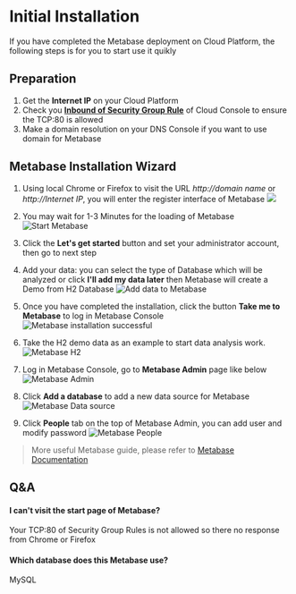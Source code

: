 # Initial Installation

If you have completed the Metabase deployment on Cloud Platform, the following steps is for you to start use it quikly

## Preparation

1. Get the **Internet IP** on your Cloud Platform
2. Check you **[Inbound of Security Group Rule](https://support.websoft9.com/docs/faq/tech-instance.html)** of Cloud Console to ensure the TCP:80 is allowed
3. Make a domain resolution on your DNS Console if you want to use domain for Metabase

## Metabase Installation Wizard

1. Using local Chrome or Firefox to visit the URL *http://domain name* or *http://Internet IP*, you will enter the register interface of Metabase
   ![](https://libs.websoft9.com/Websoft9/DocsPicture/en/metabase/metabase-start-websoft9.png)
2. You may wait for 1-3 Minutes for the loading of Metabase
![Start Metabase](https://libs.websoft9.com/Websoft9/DocsPicture/en/metabase/metabase-starty-websoft9.png)

3. Click the **Let's get started** button and set your administrator account, then go to next step
4. Add your data: you can select the type of Database which will be analyzed or  click **I'll add my data later** then Metabase will create a Demo from H2 Database
![Add data to Metabase](https://libs.websoft9.com/Websoft9/DocsPicture/en/metabase/metabase-installdb-websoft9.png)

5. Once you have completed the installation, click the button **Take me to Metabase** to log in Metabase Console
![Metabase installation successful](https://libs.websoft9.com/Websoft9/DocsPicture/en/metabase/metabase-installss-websoft9.png)

6. Take the H2 demo data as an example to start data analysis work.
![Metabase H2](https://libs.websoft9.com/Websoft9/DocsPicture/en/metabase/metabase-dashborad-websoft9.png)

7. Log in Metabase Console, go to **Metabase Admin** page like below
![Metabase Admin](https://libs.websoft9.com/Websoft9/DocsPicture/en/metabase/metabase-admin-websoft9.png)

8. Click **Add a database** to add a new data source for Metabase
![Metabase Data source](https://libs.websoft9.com/Websoft9/DocsPicture/en/metabase/metabase-adddb-websoft9.png)

9. Click **People** tab on the top of Metabase Admin, you can add user and modify password
![Metabase People](https://libs.websoft9.com/Websoft9/DocsPicture/en/metabase/metabase-users-websoft9.png)

> More useful Metabase guide, please refer to [Metabase Documentation](https://metabase.com/docs/latest/)

## Q&A

#### I can't visit the start page of Metabase?

Your TCP:80 of Security Group Rules is not allowed so there no response from Chrome or Firefox

#### Which database does this Metabase use?

MySQL
